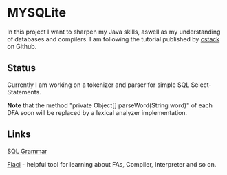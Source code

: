 # MYSQLite

In this project I want to sharpen my Java skills, aswell as my understanding of databases and compilers.
I am following the tutorial published by [cstack](https://github.com/cstack/db_tutorial) on Github.

## Status
Currently I am working on a tokenizer and parser for simple SQL Select-Statements. 

**Note** that the method "private Object[] parseWord(String word)" of each DFA soon will be replaced by a lexical analyzer implementation.

## Links
[SQL Grammar](https://forcedotcom.github.io/phoenix/index.html#expression)

[Flaci](https://flaci.com/home/) - helpful tool for learning about FAs, Compiler, Interpreter and so on.

